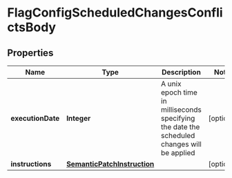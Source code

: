 
# FlagConfigScheduledChangesConflictsBody

## Properties
Name | Type | Description | Notes
------------ | ------------- | ------------- | -------------
**executionDate** | **Integer** | A unix epoch time in milliseconds specifying the date the scheduled changes will be applied |  [optional]
**instructions** | [**SemanticPatchInstruction**](SemanticPatchInstruction.md) |  |  [optional]



